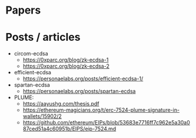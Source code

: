 # Papers

# Posts / articles
- circom-ecdsa
  - https://0xparc.org/blog/zk-ecdsa-1
  - https://0xparc.org/blog/zk-ecdsa-2
- efficient-ecdsa
    - https://personaelabs.org/posts/efficient-ecdsa-1/
- spartan-ecdsa
  - https://personaelabs.org/posts/spartan-ecdsa
- PLUME:
  - https://aayushg.com/thesis.pdf 
  - https://ethereum-magicians.org/t/erc-7524-plume-signature-in-wallets/15902/2
  - https://github.com/ethereum/EIPs/blob/53683e7716ff7c962e5a30a087ced51a4c60951b/EIPS/eip-7524.md


